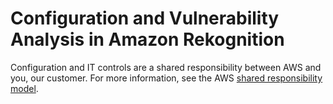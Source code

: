 # Configuration and Vulnerability Analysis in Amazon Rekognition<a name="vulnerability-analysis-and-management"></a>

Configuration and IT controls are a shared responsibility between AWS and you, our customer\. For more information, see the AWS [shared responsibility model](http://aws.amazon.com/compliance/shared-responsibility-model/)\. 